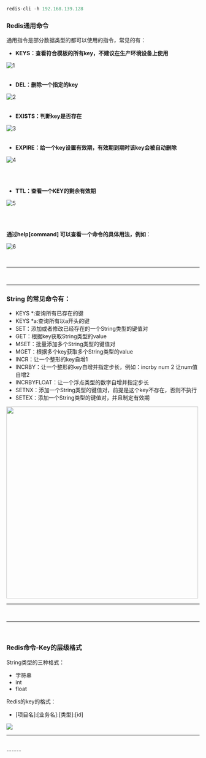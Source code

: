 ```java
redis-cli -h 192.168.139.128
```

### Redis通用命令

通用指令是部分数据类型的都可以使用的指令，常见的有：

- **KEYS：查看符合模板的所有key，不建议在生产环境设备上使用**    

![1](https://user-images.githubusercontent.com/106834223/204765338-e05d449d-2d63-48c6-851d-47378f8ce0d4.png)
<br><br>


- **DEL：删除一个指定的key**

![2](https://user-images.githubusercontent.com/106834223/204765457-8e453762-e4ca-4df0-b178-f41687af388e.png)
<br><br>

- **EXISTS：判断key是否存在**

![3](https://user-images.githubusercontent.com/106834223/204765674-2d317c20-6c78-4183-88fa-c3fd71c618b8.png)
<br><br>

- **EXPIRE：给一个key设置有效期，有效期到期时该key会被自动删除**

![4](https://user-images.githubusercontent.com/106834223/204765845-50eb209a-c6c6-42bb-823b-5919326a5afa.png)

<br><br>

- **TTL：查看一个KEY的剩余有效期**

![5](https://user-images.githubusercontent.com/106834223/204766025-a23b3d1f-d0f8-4a99-85ba-f66840af35ae.png)

<br><br>

**通过help[command] 可以查看一个命令的具体用法，例如**：

![6](https://user-images.githubusercontent.com/106834223/204765183-38ebe5f8-c359-40c4-8f27-80f112d2930c.png)



<br>

------
<br>

-----


### String 的常见命令有：
- KEYS *:查询所有已存在的键
- KEYS *a:查询所有以a开头的键
- SET：添加或者修改已经存在的一个String类型的键值对
- GET：根据key获取String类型的value
- MSET：批量添加多个String类型的键值对
- MGET：根据多个key获取多个String类型的value   
- INCR：让一个整形的key自增1
- INCRBY：让一个整形的key自增并指定步长，例如：incrby num  2   让num值自增2
- INCRBYFLOAT：让一个浮点类型的数字自增并指定步长
- SETNX：添加一个String类型的键值对，前提是这个key不存在，否则不执行
- SETEX：添加一个String类型的键值对，并且制定有效期
 <img src="https://user-images.githubusercontent.com/106834223/205042098-6402e12e-1798-4850-a663-65a8006c8301.png" width="500px"/>
</br>
 

------


</br>
 

------


</br>

### Redis命令-Key的层级格式
String类型的三种格式：
* 字符串
* int
* float

Redis的key的格式：
* \[项目名]:[业务名]:[类型]:[id]

 
<img src="https://user-images.githubusercontent.com/106834223/205049000-69a544e3-af3c-41c8-9e3b-ca2c5c72d7cf.png" />


------
</br>
------
</br>

